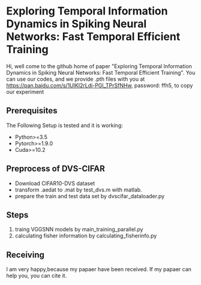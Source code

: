 # Exploring Temporal Information Dynamics in Spiking Neural Networks: Fast Temporal Efficient Training
Hi, well come to the github home of paper "Exploring Temporal Information Dynamics in Spiking Neural Networks: Fast Temporal Efficient Training". You can use our codes, and we provide .pth files with you at https://pan.baidu.com/s/1UlKI2rLdj-PGl_TPrSfNHw, password: ffh5, to copy our experiment 
## Prerequisites
The Following Setup is tested and it is working:
* Python>=3.5
* Pytorch>=1.9.0
* Cuda>=10.2
## Preprocess of DVS-CIFAR
* Download CIFAR10-DVS dataset
* transform .aedat to .mat by test_dvs.m with matlab.
* prepare the train and test data set by dvscifar_dataloader.py
## Steps
1. traing VGGSNN models by main_training_parallel.py
2. calculating fisher information by calculating_fisherinfo.py
## Receiving
I am very happy,because my papaer have been received. If my papaer can help you, you can cite it.
